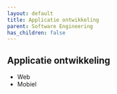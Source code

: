 ```yaml
---
layout: default
title: Applicatie ontwikkeling 
parent: Software Engineering
has_children: false
---
```


## Applicatie ontwikkeling 
-   Web
-   Mobiel


